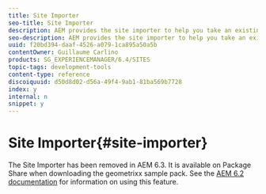 ```yaml
---
title: Site Importer
seo-title: Site Importer
description: AEM provides the site importer to help you take an existing website and set up the basis
seo-description: AEM provides the site importer to help you take an existing website and set up the basis
uuid: f20bd394-daaf-4526-a079-1ca895a50a5b
contentOwner: Guillaume Carlino
products: SG_EXPERIENCEMANAGER/6.4/SITES
topic-tags: development-tools
content-type: reference
discoiquuid: d50d8d02-d56a-49f4-9ab1-81ba569b7728
index: y
internal: n
snippet: y
---
```


# Site Importer{#site-importer}

<!--
Comment Type: remark
Last Modified By: (ims-author-77F410094CD97C4F0A746C1B@AdobeID)
Last Modified Date: 2017-11-30T05:25:23.715-0500
<p>I've canceled inheritance at the page level as this feature is removed in 6.3.</p>
-->

The Site Importer has been removed in AEM 6.3. It is available on Package Share when downloading the geometrixx sample pack. See the [AEM 6.2 documentation](../../../sites/developing/using/site-importer.md) for information on using this feature.
